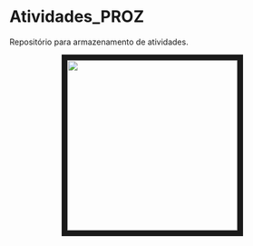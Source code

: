 # Atividades_PROZ
Repositório para armazenamento de atividades.

<div align="center"><img controls autoplay src="" 
alt="" width="300" height="300" border="10" /></div>
